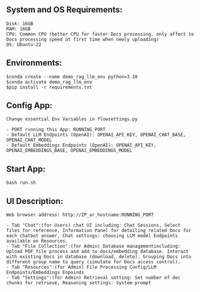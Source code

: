## System and OS Requirements:
    
    Disk: 16GB
    RAM: 16GB
    CPU: Common CPU (better CPU for faster Docs processing, only affect to Docs processing speed at first time when newly uploading)
    OS: Ubuntu-22

## Environments:

    $conda create --name demo_rag_llm_env python=3.10
    $conda activate demo_rag_llm_env
    $pip install -r requirements.txt

## Config App:

    Change essential Env Variables in flowsettings.py

    - PORT running this App: RUNNING_PORT
    - Default LLM Endpoints (OpenAI): OPENAI_API_KEY, OPENAI_CHAT_BASE, OPENAI_CHAT_MODEL
    - Default Embeddings Endpoints (OpenAI): OPENAI_API_KEY, OPENAI_EMBEDDINGS_BASE, OPENAI_EMBEDDINGS_MODEL

## Start App:

    bash run.sh

## UI Description:

    Web browser address: http://IP_or_hostname:RUNNING_PORT

    - Tab "Chat":(for Users) chat UI including: Chat Sessions, Select files for reference, Information Panel for detailing related Docs for each chatbot answer, Chat settings: choosing LLM model Endpoints available on Resources.
    - Tab "File Collection":(for Admin) Database managementincluding: Upload PDF file process and add to docs/embedding database. Interact with existing Docs in database (download, delete). Grouping Docs into different group name to query (simulate for Docs access control).
    - Tab "Resources":(for Admin) File Processing Config/LLM Endpoints/Embeddings Enpoinds
    - Tab "Settings":(for Admin) Retrieval setting: Set number of doc chunks for retrieve, Reasoning settings: System prompt
